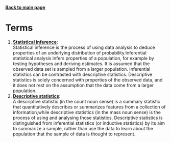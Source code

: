 **[Back to main page](https://yolanda-ht.github.io/BioinformaticsRandomSeed/)**

# Terms
1. **[Statistical inference](https://en.wikipedia.org/wiki/Statistical_inference)**: <br>
  Statistical inference is the process of using data analysis to deduce properties of an underlying distribution of probability.Inferential statistical analysis infers properties of a population, for example by testing hypotheses and deriving estimates. It is assumed that the observed data set is sampled from a larger population. Inferential statistics can be contrasted with descriptive statistics. Descriptive statistics is solely concerned with properties of the observed data, and it does not rest on the assumption that the data come from a larger population.
2. **[Descriptive statistics](https://en.wikipedia.org/wiki/Descriptive_statistics)**: <br>
  A descriptive statistic (in the count noun sense) is a summary statistic that quantitatively describes or summarizes features from a collection of information,while descriptive statistics (in the mass noun sense) is the process of using and analysing those statistics. Descriptive statistics is distinguished from inferential statistics (or inductive statistics) by its aim to summarize a sample, rather than use the data to learn about the population that the sample of data is thought to represent. 
